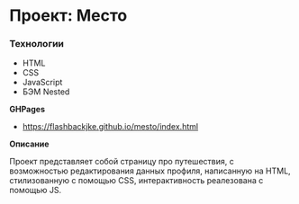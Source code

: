 # Проект: Место

### Технологии

* HTML
* CSS
* JavaScript
* БЭМ Nested

**GHPages**

* https://flashbackjke.github.io/mesto/index.html

**Описание**

Проект представляет собой страницу про путешествия, с возможностью редактирования данных профиля, написанную на HTML, стилизованную с помощью CSS, интерактивность реалезована с помощью JS.


